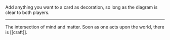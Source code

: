 Add anything you want to a card as decoration, so long as the diagram is clear to both players.
- - - 
The intersection of mind and matter. Soon as one acts upon the world, there is [[craft]].